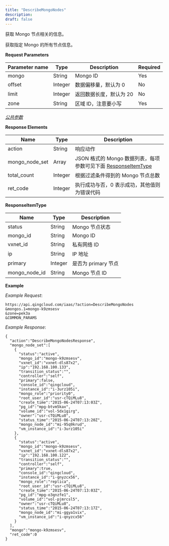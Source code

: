 ```yaml
---
title: "DescribeMongoNodes"
description: 
draft: false
---
```




获取 Mongo 节点相关的信息。

获取指定 Mongo 的所有节点信息。

**Request Parameters**

| Parameter name | Type | Description | Required |
| --- | --- | --- | --- |
| mongo | String | Mongo ID | Yes |
| offset | Integer | 数据偏移量，默认为 0 | No |
| limit | Integer | 返回数据长度，默认为 20 | No |
| zone | String | 区域 ID，注意要小写 | Yes |

[_公共参数_](../../common/parameters.html#api-common-parameters)

**Response Elements**

| Name | Type | Description |
| --- | --- | --- |
| action | String | 响应动作 |
| mongo_node_set | Array | JSON 格式的 Mongo 数据列表，每项参数可见下面 [ResponseItemType](#responseitemtype) |
| total_count | Integer | 根据过滤条件得到的 Mongo 节点总数 |
| ret_code | Integer | 执行成功与否，0 表示成功，其他值则为错误代码 |

**ResponseItemType**

| Name | Type | Description |
| --- | --- | --- |
| status | String | Mongo 节点状态 |
| mongo_id | String | Mongo ID |
| vxnet_id | String | 私有网络 ID |
| ip | String | IP 地址 |
| primary | Integer | 是否为 primary 节点 |
| mongo_node_id | String | Mongo 节点 ID |

**Example**

_Example Request_:

```
https://api.qingcloud.com/iaas/?action=DescribeMongoNodes
&mongos.1=mongo-k9zmsesv
&zone=pek3a
&COMMON_PARAMS
```

_Example Response_:

```
{
  "action":"DescribeMongoNodesResponse",
  "mongo_node_set":[
    {
      "status":"active",
      "mongo_id":"mongo-k9zmsesv",
      "vxnet_id":"vxnet-dls87x2",
      "ip":"192.168.100.133",
      "transition_status":"",
      "controller":"self",
      "primary":false,
      "console_id":"qingcloud",
      "instance_id":"i-3urz105i",
      "mongo_role":"priority0",
      "root_user_id":"usr-cTQiMLu8",
      "create_time":"2015-06-24T07:13:03Z",
      "pg_id":"mpg-btvm5kax",
      "volume_id":"vol-5dx1girg",
      "owner":"usr-cTQiMLu8",
      "status_time":"2015-06-24T07:13:20Z",
      "mongo_node_id":"mi-95q9krud",
      "vm_instance_id":"i-3urz105i"
    },
    {
      "status":"active",
      "mongo_id":"mongo-k9zmsesv",
      "vxnet_id":"vxnet-dls87x2",
      "ip":"192.168.100.122",
      "transition_status":"",
      "controller":"self",
      "primary":true,
      "console_id":"qingcloud",
      "instance_id":"i-qnyzcx56",
      "mongo_role":"replica",
      "root_user_id":"usr-cTQiMLu8",
      "create_time":"2015-06-24T07:13:03Z",
      "pg_id":"mpg-o3qnzfe1",
      "volume_id":"vol-pjmrcsl5",
      "owner":"usr-cTQiMLu8",
      "status_time":"2015-06-24T07:13:17Z",
      "mongo_node_id":"mi-ggya1vix",
      "vm_instance_id":"i-qnyzcx56"
    }
  ],
  "mongo":"mongo-k9zmsesv",
  "ret_code":0
}
```
